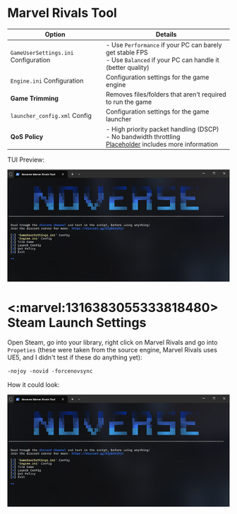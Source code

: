 ﻿
# Marvel Rivals Tool

| Option                 | Details                                                           |
|------------------------------------|-------------------------------------------------------------------|
| `GameUserSettings.ini` Configuration | - Use `Performance` if your PC can barely get stable FPS <br> - Use `Balanced` if your PC can handle it (better quality) |
| `Engine.ini` Configuration         | Configuration settings for the game engine                        |
| **Game Trimming**                  | Removes files/folders that aren't required to run the game     |
| `launcher_config.xml` Config       | Configuration settings for the game launcher                     |
| **QoS Policy**                    | - High priority packet handling (DSCP) <br> - No bandwidth throttling <br> [Placeholder](https) includes more information|


TUI Preview:

![](https://github.com/5Noxi/game-tools/blob/main/marvel-rivals/media/mrtui.png?raw=true)

# <:marvel:1316383055333818480>  Steam Launch Settings

Open Steam, go into your library, right click on Marvel Rivals and go into `Propeties` (these were taken from the source engine, Marvel Rivals uses UE5, and I didn't test if these do anything yet):
```ps
-nojoy -novid -forcenovsync
```

How it could look:

![](https://github.com/5Noxi/game-tools/blob/main/marvel-rivals/media/mrtui.png?raw=true)